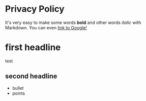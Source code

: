 # Privacy Policy

It's very easy to make some words **bold** and other words _italic_ with Markdown. You can even [link to Google!](http://google.com)

# first headline

test

## second headline

- bullet
- points
